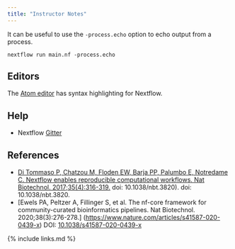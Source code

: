 ```yaml
---
title: "Instructor Notes"
---
```




It can be useful to use the `-process.echo` option to echo output from a process. 

~~~
nextflow run main.nf -process.echo
~~~


## Editors

The [Atom editor](https://atom.io/) has syntax highlighting for Nextflow.

## Help

* Nextflow [Gitter](https://gitter.im/nextflow-io/nextflow)


## References

* [Di Tommaso P, Chatzou M, Floden EW, Barja PP, Palumbo E, Notredame C. Nextflow enables reproducible computational workflows. Nat Biotechnol. 2017;35(4):316-319.](https://www.nature.com/articles/nbt.3820) doi: 10.1038/nbt.3820). doi: 10.1038/nbt.3820.
* [Ewels PA, Peltzer A, Fillinger S, et al. The nf-core framework for community-curated bioinformatics pipelines. Nat Biotechnol. 2020;38(3):276-278.] (https://www.nature.com/articles/s41587-020-0439-x)  DOI: [10.1038/s41587-020-0439-x](https://doi.org/10.1038/s41587-020-0439-x)

{% include links.md %}
